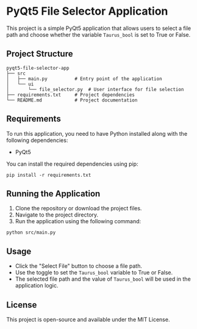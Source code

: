 # PyQt5 File Selector Application

This project is a simple PyQt5 application that allows users to select a file path and choose whether the variable `Taurus_bool` is set to True or False. 

## Project Structure

```
pyqt5-file-selector-app
├── src
│   ├── main.py          # Entry point of the application
│   └── ui
│       └── file_selector.py  # User interface for file selection
├── requirements.txt     # Project dependencies
└── README.md            # Project documentation
```

## Requirements

To run this application, you need to have Python installed along with the following dependencies:

- PyQt5

You can install the required dependencies using pip:

```
pip install -r requirements.txt
```

## Running the Application

1. Clone the repository or download the project files.
2. Navigate to the project directory.
3. Run the application using the following command:

```
python src/main.py
```

## Usage

- Click the "Select File" button to choose a file path.
- Use the toggle to set the `Taurus_bool` variable to True or False.
- The selected file path and the value of `Taurus_bool` will be used in the application logic.

## License

This project is open-source and available under the MIT License.